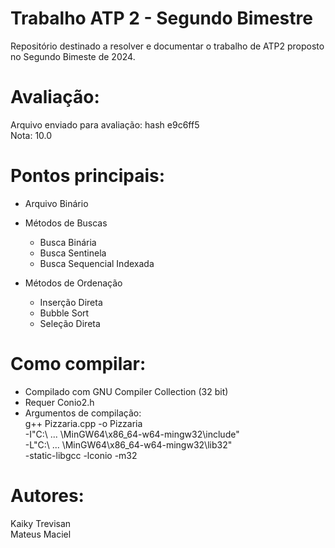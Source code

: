 # Trabalho ATP 2 - Segundo Bimestre
Repositório destinado a resolver e documentar o trabalho de ATP2 proposto no Segundo Bimeste de 2024.

# Avaliação:
  Arquivo enviado para avaliação: hash e9c6ff5  
  Nota: 10.0

# Pontos principais:
- Arquivo Binário
  
- Métodos de Buscas  
  - Busca Binária  
  - Busca Sentinela  
  - Busca Sequencial Indexada  
  
- Métodos de Ordenação  
  - Inserção Direta  
  - Bubble Sort  
  - Seleção Direta  

# Como compilar:
- Compilado com GNU Compiler Collection (32 bit)
- Requer Conio2.h
- Argumentos de compilação:  
  g++ Pizzaria.cpp -o Pizzaria  
  -I"C:\ ... \MinGW64\x86_64-w64-mingw32\include"  
  -L"C:\ ... \MinGW64\x86_64-w64-mingw32\lib32"  
  -static-libgcc -lconio -m32

# Autores:
  Kaiky Trevisan  
  Mateus Maciel

